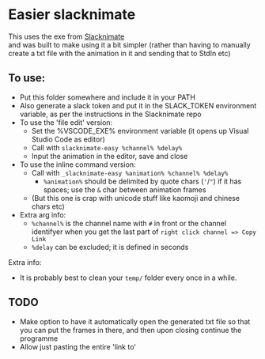 # Easier slacknimate

This uses the exe from [Slacknimate](https://github.com/mroth/slacknimate)  
and was built to make using it a bit simpler (rather than having to manually create a txt file with the animation in it and sending that to StdIn etc)

## To use:
- Put this folder somewhere and include it in your PATH
- Also generate a slack token and put it in the SLACK_TOKEN environment variable, as per the instructions in the Slacknimate repo
- To use the 'file edit' version:
  - Set the %VSCODE_EXE% environment variable (it opens up Visual Studio Code as editor)
  - Call with `slacknimate-easy %channel% %delay%`
  - Input the animation in the editor, save and close
- To use the inline command version:
  - Call with `_slacknimate-easy %animation% %channel% %delay%`
    - `%animation%` should be delimited by quote chars (`'`/`"`) if it has spaces; use the `&` char between animation frames
  - (But this one is crap with unicode stuff like kaomoji and chinese chars etc)
- Extra arg info:
  - `%channel%` is the channel name with `#` in front or the channel identifyer when you get the last part of `right click channel => Copy Link` 
  - `%delay` can be excluded; it is defined in seconds

Extra info:
- It is probably best to clean your `temp/` folder every once in a while.

## TODO
- Make option to have it automatically open the generated txt file so that you can put the frames in there, and then upon closing continue the programme
- Allow just pasting the entire 'link to'
